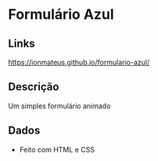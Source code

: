 # Formulário Azul

## Links
https://ionmateus.github.io/formulario-azul/

## Descrição
<p>Um simples formulário animado</p>

## Dados
* Feito com HTML e CSS
